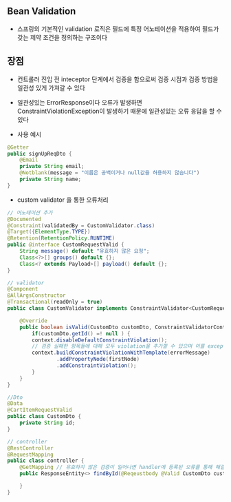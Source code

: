 ## Bean Validation
* 스프링의 기본적인 validation 로직은 필드에 특정 어노테이션을 적용하여 필드가 갖는 제약 조건을 정의하는 구조이다

## 장점
* 컨트롤러 진입 전 inteceptor 단계에서 검증을 함으로써 검증 시점과 검증 방법을 일관성 있게 가져갈 수 있다

* 일관성있는 ErrorResponse이다 오류가 발생하면  ConstraintViolationException이 발생하기 때문에 일관성있는 오류 응답을 할 수 있다

* 사용 예시

```java
@Getter
public signUpReqDto {
    @Email
    private String email;
    @Notblank(message = "이름은 공백이거나 null값을 허용하지 않습니다")
    private String name;
}
```

* custom validator 을 통한 오류처리

```java
// 어노테이션 추가
@Documented
@Constraint(validatedBy = CustomValidator.class)
@Target({ElementType.TYPE})
@Retention(RetentionPolicy.RUNTIME)
public @interface CustomRequestValid {
    String message() default "유효하지 않은 요청";
    Class<?>[] groups() default {};
    Class<? extends Payload>[] payload() default {};
}

// validator
@Component
@AllArgsConstructor
@Transactional(readOnly = true)
public class CustomValidator implements ConstraintValidator<CustomRequestValid, CustomDto>{

    @Override
    public boolean isValid(CustomDto customDto, ConstraintValidatorContext context) {
        if(customDto.getId() =! null ) {
        context.disableDefaultConstraintViolation();
        // 검증 실패한 항목들에 대해 모두 violation을 추가할 수 있으며 이를 exception handler에서 처리가 가능하다.
        context.buildConstraintViolationWithTemplate(errorMessage)
                .addPropertyNode(firstNode)
                .addConstraintViolation();
        }
    }
}

//Dto
@Data
@CartItemRequestValid
public class CustomDto {
    private String id;
}

// controller
@RestController
@RequestMapping
public class controller {
    @GetMapping // 유효하지 않은 검증이 일어나면 handler에 등록된 오류를 통해 해결이 가능하다
    public ResponseEntity<> findById(@Reqeustbody @Valid CustomDto customDto) {

    }
}
```